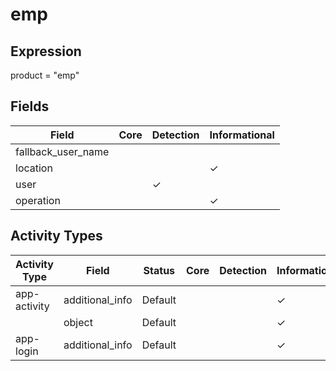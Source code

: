 emp
===

Expression
----------

product = "emp"

Fields
------

| Field              | Core | Detection | Informational |
| ------------------ | ---- | --------- | ------------- |
| fallback_user_name |      |           |               |
| location           |      |           | &#10003;      |
| user               |      | &#10003;  |               |
| operation          |      |           | &#10003;      |

Activity Types
--------------

| Activity Type | Field           | Status  | Core | Detection | Informational |
| ------------- | --------------- | ------- | ---- | --------- | ------------- |
| app-activity  | additional_info | Default |      |           | &#10003;      |
|               | object          | Default |      |           | &#10003;      |
| app-login     | additional_info | Default |      |           | &#10003;      |

